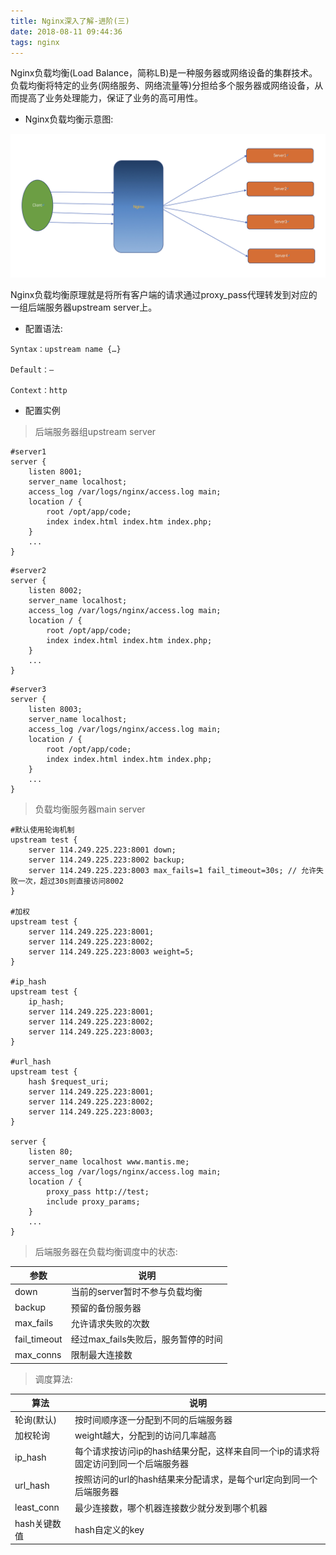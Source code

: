 ```yaml
---
title: Nginx深入了解-进阶(三)
date: 2018-08-11 09:44:36
tags: nginx
---
```


Nginx负载均衡(Load Balance，简称LB)是一种服务器或网络设备的集群技术。负载均衡将特定的业务(网络服务、网络流量等)分担给多个服务器或网络设备，从而提高了业务处理能力，保证了业务的高可用性。

<!-- more -->

- Nginx负载均衡示意图:

![](https://raw.githubusercontent.com/chunlintang/imgLib/master/20190215114531.png)

Nginx负载均衡原理就是将所有客户端的请求通过proxy_pass代理转发到对应的一组后端服务器upstream server上。

- 配置语法:

```nginx
Syntax：upstream name {…}

Default：–

Context：http
```

- 配置实例

> 后端服务器组upstream server

```nginx
#server1 
server { 
    listen 8001; 
    server_name localhost; 
    access_log /var/logs/nginx/access.log main; 
    location / { 
        root /opt/app/code; 
        index index.html index.htm index.php; 
    }
    ... 
}
```

```nginx
#server2 
server { 
    listen 8002; 
    server_name localhost; 
    access_log /var/logs/nginx/access.log main; 
    location / { 
        root /opt/app/code; 
        index index.html index.htm index.php; 
    } 
    ... 
}
```

```nginx
#server3
server { 
    listen 8003; 
    server_name localhost; 
    access_log /var/logs/nginx/access.log main; 
    location / { 
        root /opt/app/code; 
        index index.html index.htm index.php; 
    } 
    ... 
}
```

> 负载均衡服务器main server

```nginx
#默认使用轮询机制 
upstream test { 
    server 114.249.225.223:8001 down; 
    server 114.249.225.223:8002 backup; 
    server 114.249.225.223:8003 max_fails=1 fail_timeout=30s; // 允许失败一次，超过30s则直接访问8002 
} 

#加权 
upstream test { 
    server 114.249.225.223:8001; 
    server 114.249.225.223:8002; 
    server 114.249.225.223:8003 weight=5; 
} 

#ip_hash 
upstream test { 
    ip_hash; 
    server 114.249.225.223:8001; 
    server 114.249.225.223:8002; 
    server 114.249.225.223:8003; 
} 

#url_hash 
upstream test { 
    hash $request_uri; 
    server 114.249.225.223:8001; 
    server 114.249.225.223:8002; 
    server 114.249.225.223:8003; 
} 

server { 
    listen 80; 
    server_name localhost www.mantis.me; 
    access_log /var/logs/nginx/access.log main; 
    location / { 
        proxy_pass http://test; 
        include proxy_params; 
    } 
    ... 
}
```

> 后端服务器在负载均衡调度中的状态:

|参数|说明|
|---|---|
|down|当前的server暂时不参与负载均衡|
|backup|预留的备份服务器|
|max_fails|允许请求失败的次数|
|fail_timeout|经过max_fails失败后，服务暂停的时间|
|max_conns|限制最大连接数|

> 调度算法:

|算法|说明|
|---|---|
|轮询(默认)|按时间顺序逐一分配到不同的后端服务器|
|加权轮询|weight越大，分配到的访问几率越高|
|ip_hash|每个请求按访问ip的hash结果分配，这样来自同一个ip的请求将固定访问到同一个后端服务器|
|url_hash|按照访问的url的hash结果来分配请求，是每个url定向到同一个后端服务器|
|least_conn|最少连接数，哪个机器连接数少就分发到哪个机器|
|hash关键数值|hash自定义的key|